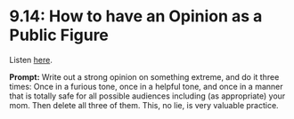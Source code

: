 # 9.14: How to have an Opinion as a Public Figure 

Listen [here](http://www.writingexcuses.com/2014/04/03/writing-excuses-9-14-how-to-have-an-opinion-as-a-public-figure/). 

**Prompt:** Write out a strong opinion on something extreme, and do it three times: Once in a furious tone, once in a helpful tone, and once in a manner that is totally safe for all possible audiences including (as appropriate) your mom.
Then delete all three of them. This, no lie, is very valuable practice.

